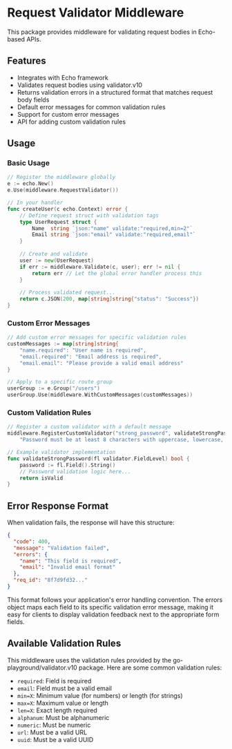 # Request Validator Middleware

This package provides middleware for validating request bodies in Echo-based APIs.

## Features

- Integrates with Echo framework
- Validates request bodies using validator.v10
- Returns validation errors in a structured format that matches request body fields
- Default error messages for common validation rules
- Support for custom error messages
- API for adding custom validation rules

## Usage

### Basic Usage

```go
// Register the middleware globally
e := echo.New()
e.Use(middleware.RequestValidator())

// In your handler
func createUser(c echo.Context) error {
    // Define request struct with validation tags
    type UserRequest struct {
        Name  string `json:"name" validate:"required,min=2"`
        Email string `json:"email" validate:"required,email"`
    }
    
    // Create and validate
    user := new(UserRequest)
    if err := middleware.Validate(c, user); err != nil {
        return err // Let the global error handler process this
    }
    
    // Process validated request...
    return c.JSON(200, map[string]string{"status": "Success"})
}
```

### Custom Error Messages

```go
// Add custom error messages for specific validation rules
customMessages := map[string]string{
    "name.required": "User name is required",
    "email.required": "Email address is required",
    "email.email": "Please provide a valid email address"
}

// Apply to a specific route group
userGroup := e.Group("/users")
userGroup.Use(middleware.WithCustomMessages(customMessages))
```

### Custom Validation Rules

```go
// Register a custom validator with a default message
middleware.RegisterCustomValidator("strong_password", validateStrongPassword, 
    "Password must be at least 8 characters with uppercase, lowercase, number, and special character")

// Example validator implementation
func validateStrongPassword(fl validator.FieldLevel) bool {
    password := fl.Field().String()
    // Password validation logic here...
    return isValid
}
```

## Error Response Format

When validation fails, the response will have this structure:

```json
{
  "code": 400,
  "message": "Validation failed",
  "errors": {
    "name": "This field is required",
    "email": "Invalid email format"
  },
  "req_id": "8f7d9fd32..."
}
```

This format follows your application's error handling convention. The errors object maps each field to its specific validation error message, making it easy for clients to display validation feedback next to the appropriate form fields.

## Available Validation Rules

This middleware uses the validation rules provided by the go-playground/validator.v10 package. 
Here are some common validation rules:

- `required`: Field is required
- `email`: Field must be a valid email
- `min=X`: Minimum value (for numbers) or length (for strings)
- `max=X`: Maximum value or length
- `len=X`: Exact length required
- `alphanum`: Must be alphanumeric
- `numeric`: Must be numeric
- `url`: Must be a valid URL
- `uuid`: Must be a valid UUID